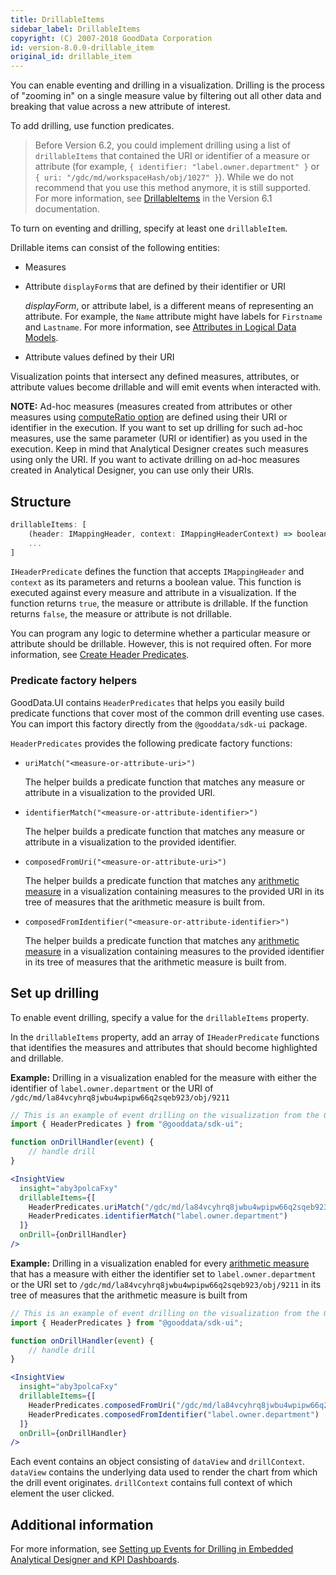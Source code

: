 ```yaml
---
title: DrillableItems
sidebar_label: DrillableItems
copyright: (C) 2007-2018 GoodData Corporation
id: version-8.0.0-drillable_item
original_id: drillable_item
---
```


You can enable eventing and drilling in a visualization. Drilling is the process of "zooming in" on a single measure value by filtering out all other data and breaking that value across a new attribute of interest.

To add drilling, use function predicates.

> Before Version 6.2, you could implement drilling using a list of `drillableItems` that contained the URI or identifier of a measure or attribute (for example, `{ identifier: "label.owner.department" }`  or `{ uri: "/gdc/md/workspaceHash/obj/1027" }`). While we do not recommend that you use this method anymore, it is still supported. For more information, see [DrillableItems](https://sdk.gooddata.com/gooddata-ui/docs/6.1.0/drillable_item.html) in the Version 6.1 documentation.

To turn on eventing and drilling, specify at least one `drillableItem`.

Drillable items can consist of the following entities:
* Measures
* Attribute `displayForm`s that are defined by their identifier or URI

    *displayForm*, or attribute label, is a different means of representing an attribute. For example, the `Name` attribute might have labels for `Firstname` and `Lastname`. For more information, see [Attributes in Logical Data Models](https://help.gooddata.com/display/doc/Attributes+in+Logical+Data+Models).
* Attribute values defined by their URI

Visualization points that intersect any defined measures, attributes, or attribute values become drillable and will emit events when interacted with.

**NOTE:** Ad-hoc measures (measures created from attributes or other measures using
[computeRatio option](https://sdk.gooddata.com/gooddata-ui/docs/afm.html#show-a-measure-as-a-percentage) are defined
using their URI or identifier in the execution. If you want to set up drilling for such ad-hoc measures, use the same parameter (URI or identifier) as you used in the execution.
Keep in mind that Analytical Designer creates such measures using only the URI. If you want to activate drilling on ad-hoc measures created in Analytical Designer, you can use only their URIs.

## Structure

```javascript
drillableItems: [
    (header: IMappingHeader, context: IMappingHeaderContext) => boolean, // Type: IHeaderPredicate
    ...
]
```

`IHeaderPredicate` defines the function that accepts `IMappingHeader` and `context` as its parameters and returns
a boolean value. This function is executed against every measure and attribute in a visualization. If the function
returns `true`, the measure or attribute is drillable. If the function returns `false`, the measure or attribute is
not drillable.

You can program any logic to determine whether a particular measure or attribute should be drillable. However, this is not required often. For more information, see [Create Header Predicates](30_tips__create_predicates.md).

### Predicate factory helpers

GoodData.UI contains `HeaderPredicates` that helps you easily build predicate functions that cover most of the
common drill eventing use cases. You can import this factory directly from the `@gooddata/sdk-ui` package.

`HeaderPredicates` provides the following predicate factory functions:

* `uriMatch("<measure-or-attribute-uri>")`

    The helper builds a predicate function that matches any measure or attribute in a visualization to the provided URI.
* `identifierMatch("<measure-or-attribute-identifier>")`

    The helper builds a predicate function that matches any measure or attribute in a visualization to the provided identifier.
* `composedFromUri("<measure-or-attribute-uri>")`

    The helper builds a predicate function that matches any [arithmetic measure](20_misc__arithmetic_measure.md) in a visualization containing measures to the provided URI in its tree of measures that the arithmetic measure is built from.
* `composedFromIdentifier("<measure-or-attribute-identifier>")`

    The helper builds a predicate function that matches any [arithmetic measure](20_misc__arithmetic_measure.md) in a visualization containing measures to the provided identifier in its tree of measures that the arithmetic measure is built from.

## Set up drilling

To enable event drilling, specify a value for the `drillableItems` property.

In the `drillableItems` property, add an array of `IHeaderPredicate` functions that identifies the measures and
attributes that should become highlighted and drillable.

**Example:** Drilling in a visualization enabled for the measure with either the identifier of `label.owner.department`
or the URI of `/gdc/md/la84vcyhrq8jwbu4wpipw66q2sqeb923/obj/9211`

```jsx
// This is an example of event drilling on the visualization from the GoodSales demo workspace.
import { HeaderPredicates } from "@gooddata/sdk-ui";

function onDrillHandler(event) {
    // handle drill
}

<InsightView
  insight="aby3polcaFxy"
  drillableItems={[
    HeaderPredicates.uriMatch("/gdc/md/la84vcyhrq8jwbu4wpipw66q2sqeb923/obj/9211"),
    HeaderPredicates.identifierMatch("label.owner.department")
  ]}
  onDrill={onDrillHandler}
/>
```

**Example:** Drilling in a visualization enabled for every [arithmetic measure](20_misc__arithmetic_measure.md) that
has a measure with either the identifier set to `label.owner.department` or the URI set
to `/gdc/md/la84vcyhrq8jwbu4wpipw66q2sqeb923/obj/9211` in its tree of measures that the arithmetic measure
is built from

```jsx
// This is an example of event drilling on the visualization from the GoodSales demo workspace.
import { HeaderPredicates } from "@gooddata/sdk-ui";

function onDrillHandler(event) {
    // handle drill
}

<InsightView
  insight="aby3polcaFxy"
  drillableItems={[
    HeaderPredicates.composedFromUri("/gdc/md/la84vcyhrq8jwbu4wpipw66q2sqeb923/obj/9211"),
    HeaderPredicates.composedFromIdentifier("label.owner.department")
  ]}
  onDrill={onDrillHandler}
/>
```

Each event contains an object consisting of `dataView` and `drillContext`. `dataView` contains the underlying data used
to render the chart from which the drill event originates. `drillContext` contains full context of which element the
user clicked.

## Additional information

For more information, see [Setting up Events for Drilling in Embedded Analytical Designer and KPI Dashboards](https://help.gooddata.com/display/doc/Setting+up+Events+for+Drilling+in+Embedded+Analytical+Designer+and+KPI+Dashboards).

